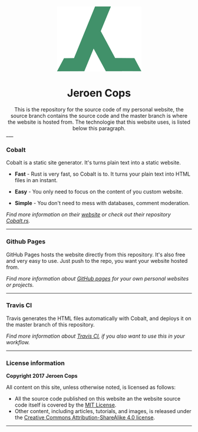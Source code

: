 <p align="center">
  <img src="src/assets/jeroen_cops.png" alt="image"/>
</p>

<h1 align="center">Jeroen Cops</h1>

<div align="center">
This is the repository for the source code of my personal website, the source branch contains the source code and the master branch is where the website is hosted from. The technologie that this website uses, is listed below this paragraph.
</div>
___

### Cobalt

Cobalt is a static site generator. It's turns plain text into a static website.

* **Fast** - Rust is very fast, so Cobalt is to. It turns your plain text into HTML files in an instant.

* **Easy** - You only need to focus on the content of you custom website.

* **Simple** - You don't need to mess with databases, comment moderation.

*Find more information on their [website](http://cobalt-org.github.io/) or check out their repository [Cobalt.rs](https://github.com/cobalt-org/cobalt.rs).*

___

### Github Pages

GitHub Pages hosts the website directly from this repository. It's also free and very easy to use. Just push to the repo, you want your website hosted from.

*Find more information about [GitHub pages](https://pages.github.com/) for your own personal websites or projects.*

___

### Travis CI

Travis generates the HTML files automatically with Cobalt, and deploys it on the master branch of this repository.

*Find more information about [Travis CI](https://travis-ci.org/), if you also want to use this in your workflow.*

___

### License information

**Copyright 2017 Jeroen Cops**

All content on this site, unless otherwise noted, is licensed as follows:

* All the source code published on this website an the website source code itself is covered by the [MIT License](https://github.com/JeroenCops/JeroenCops.github.io/blob/source/LICENSE-MIT).
* Other content, including articles, tutorials, and images, is released under the [Creative Commons Attribution-ShareAlike 4.0 license](https://github.com/JeroenCops/JeroenCops.github.io/blob/source/LICENSE-CCBYSA.md).

___
